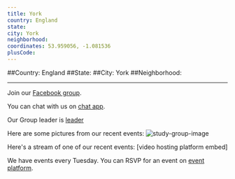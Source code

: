 ```yaml
---
title: York
country: England
state: 
city: York
neighborhood: 
coordinates: 53.959056, -1.081536
plusCode:
---
```


##Country: England
##State: 
##City: York
##Neighborhood: 
*****
Join our [Facebook group](https://www.facebook.com/groups/free.code.camp.york).

You can chat with us on [chat app]().

Our Group leader is [leader]()

Here are some pictures from our recent events:
![study-group-image]()

Here's a stream of one of our recent events:
[video hosting platform embed]

We have events every Tuesday. You can RSVP for an event on [event platform]().
